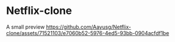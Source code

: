 # Netflix-clone


A  small preview
https://github.com/Aayusg/Netflix-clone/assets/71521103/e7060b52-5976-4ed5-93bb-0904acfdf1be


